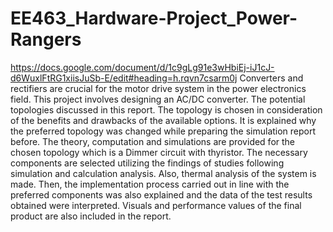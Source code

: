# EE463_Hardware-Project_Power-Rangers
https://docs.google.com/document/d/1c9gLg91e3wHbiEj-iJ1cJ-d6WuxlFtRG1xiisJuSb-E/edit#heading=h.rqvn7csarm0j
Converters and rectifiers are crucial for the motor drive system in the power
electronics field. This project involves designing an AC/DC converter. The potential
topologies discussed in this report. The topology is chosen in consideration of the benefits
and drawbacks of the available options. It is explained why the preferred topology was
changed while preparing the simulation report before. The theory, computation and
simulations are provided for the chosen topology which is a Dimmer circuit with thyristor. The
necessary components are selected utilizing the findings of studies following simulation and
calculation analysis. Also, thermal analysis of the system is made. Then, the implementation
process carried out in line with the preferred components was also explained and the data of
the test results obtained were interpreted. Visuals and performance values of the final
product are also included in the report.
